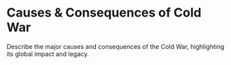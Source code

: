 # Causes & Consequences of Cold War

Describe the major causes and consequences of the Cold War, highlighting its global impact and legacy.